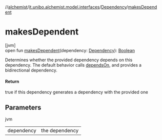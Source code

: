 //[alchemist](../../../index.md)/[it.unibo.alchemist.model.interfaces](../index.md)/[Dependency](index.md)/[makesDependent](makes-dependent.md)

# makesDependent

[jvm]\
open fun [makesDependent](makes-dependent.md)(dependency: [Dependency](index.md)): [Boolean](https://kotlinlang.org/api/latest/jvm/stdlib/kotlin/-boolean/index.html)

Determines whether the provided dependency depends on this dependency. The default behavior calls [dependsOn](depends-on.md), and provides a bidirectional dependency.

#### Return

true if this dependency generates a dependency with the provided one

## Parameters

jvm

| | |
|---|---|
| dependency | the dependency |
